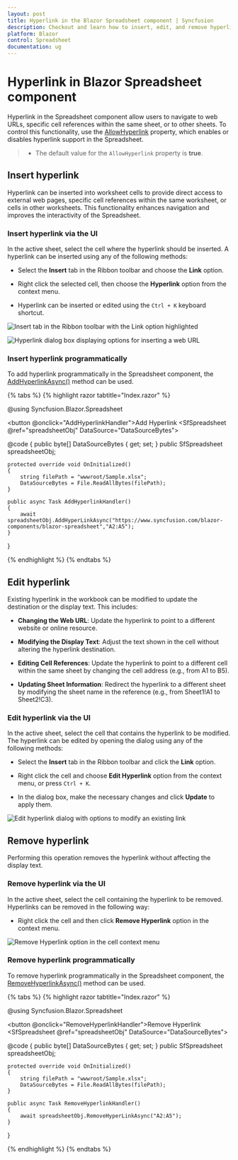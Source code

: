 ```yaml
---
layout: post
title: Hyperlink in the Blazor Spreadsheet component | Syncfusion
description: Checkout and learn how to insert, edit, and remove hyperlink in the Syncfusion Blazor Spreadsheet component and more.
platform: Blazor
control: Spreadsheet
documentation: ug
---
```


# Hyperlink in Blazor Spreadsheet component

Hyperlink in the Spreadsheet component allow users to navigate to web URLs, specific cell references within the same sheet, or to other sheets. To control this functionality, use the [AllowHyperlink](https://help.syncfusion.com/cr/blazor/Syncfusion.Blazor.Spreadsheet.SfSpreadsheet.html#Syncfusion_Blazor_Spreadsheet_SfSpreadsheet_AllowHyperLink) property, which enables or disables hyperlink support in the Spreadsheet.

> * The default value for the `AllowHyperlink` property is **true**.

## Insert hyperlink

Hyperlink can be inserted into worksheet cells to provide direct access to external web pages, specific cell references within the same worksheet, or cells in other worksheets. This functionality enhances navigation and improves the interactivity of the Spreadsheet.

### Insert hyperlink via the UI

In the active sheet, select the cell where the hyperlink should be inserted. A hyperlink can be inserted using any of the following methods:

* Select the **Insert** tab in the Ribbon toolbar and choose the **Link** option.

* Right click the selected cell, then choose the **Hyperlink** option from the context menu.

* Hyperlink can be inserted or edited using the `Ctrl + K` keyboard shortcut.


![Insert tab in the Ribbon toolbar with the Link option highlighted](images/insert-link.png)

![Hyperlink dialog box displaying options for inserting a web URL](images/insert-hyperlink-dialogbox.png)

### Insert hyperlink programmatically

To add hyperlink programmatically in the Spreadsheet component, the [AddHyperlinkAsync()](https://help.syncfusion.com/cr/blazor/Syncfusion.Blazor.Spreadsheet.SfSpreadsheet.html#Syncfusion_Blazor_Spreadsheet_SfSpreadsheet_AddHyperlinkAsync_System_String_System_String_System_String_) method can be used.

{% tabs %}
{% highlight razor tabtitle="Index.razor" %}

@using Syncfusion.Blazor.Spreadsheet

<button @onclick="AddHyperlinkHandler">Add Hyperlink</button>
<SfSpreadsheet @ref="spreadsheetObj" DataSource="DataSourceBytes">
    <SpreadsheetRibbon></SpreadsheetRibbon>
</SfSpreadsheet>

@code {
    public byte[] DataSourceBytes { get; set; }
    public SfSpreadsheet spreadsheetObj;

    protected override void OnInitialized()
    {
        string filePath = "wwwroot/Sample.xlsx";
        DataSourceBytes = File.ReadAllBytes(filePath);
    }

    public async Task AddHyperlinkHandler()
    {
	    await spreadsheetObj.AddHyperLinkAsync("https://www.syncfusion.com/blazor-components/blazor-spreadsheet","A2:A5");
    }
}

{% endhighlight %}
{% endtabs %}

## Edit hyperlink

Existing hyperlink in the workbook can be modified to update the destination or the display text. This includes:

* **Changing the Web URL**: Update the hyperlink to point to a different website or online resource.

* **Modifying the Display Text**: Adjust the text shown in the cell without altering the hyperlink destination.

* **Editing Cell References**: Update the hyperlink to point to a different cell within the same sheet by changing the cell address (e.g., from A1 to B5).

* **Updating Sheet Information**: Redirect the hyperlink to a different sheet by modifying the sheet name in the reference (e.g., from Sheet1!A1 to Sheet2!C3).

### Edit hyperlink via the UI

In the active sheet, select the cell that contains the hyperlink to be modified. The hyperlink can be edited by opening the dialog using any of the following methods:

* Select the **Insert** tab in the Ribbon toolbar and click the **Link** option.

* Right click the cell and choose **Edit Hyperlink** option from the context menu, or press `Ctrl + K`.

* In the dialog box, make the necessary changes and click **Update** to apply them.

![Edit hyperlink dialog with options to modify an existing link](images/edit-hyperlink-dialogbox.png)

## Remove hyperlink

Performing this operation removes the hyperlink without affecting the display text.

### Remove hyperlink via the UI

In the active sheet, select the cell containing the hyperlink to be removed. Hyperlinks can be removed in the following way:

* Right click the cell and then click **Remove Hyperlink** option in the context menu.

![Remove Hyperlink option in the cell context menu](images/remove-hyperlink.png)

### Remove hyperlink programmatically

To remove hyperlink programmatically in the Spreadsheet component, the [RemoveHyperlinkAsync()](https://help.syncfusion.com/cr/blazor/Syncfusion.Blazor.Spreadsheet.SfSpreadsheet.html#Syncfusion_Blazor_Spreadsheet_SfSpreadsheet_RemoveHyperlinkAsync_System_String_) method can be used.

{% tabs %}
{% highlight razor tabtitle="Index.razor" %}

@using Syncfusion.Blazor.Spreadsheet

<button @onclick="RemoveHyperlinkHandler">Remove Hyperlink</button>
<SfSpreadsheet @ref="spreadsheetObj" DataSource="DataSourceBytes">
    <SpreadsheetRibbon></SpreadsheetRibbon>
</SfSpreadsheet>

@code {
    public byte[] DataSourceBytes { get; set; }
    public SfSpreadsheet spreadsheetObj;

    protected override void OnInitialized()
    {
        string filePath = "wwwroot/Sample.xlsx";
        DataSourceBytes = File.ReadAllBytes(filePath);
    }

    public async Task RemoveHyperlinkHandler()
    {
	    await spreadsheetObj.RemoveHyperLinkAsync("A2:A5");
    }
}

{% endhighlight %}
{% endtabs %}

